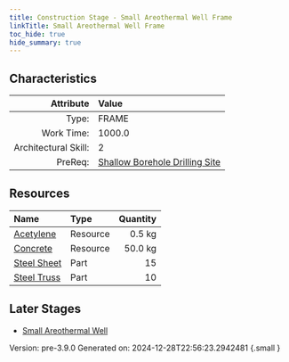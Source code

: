 ```yaml
---
title: Construction Stage - Small Areothermal Well Frame
linkTitle: Small Areothermal Well Frame
toc_hide: true
hide_summary: true
---
```


## Characteristics

| Attribute      | Value |
|--------:|:------|
|Type:|FRAME|
|Work Time:|1000.0|
|Architectural Skill:|2|
|PreReq:|[Shallow Borehole Drilling Site](/docs/definitions/construction/shallow-borehole-drilling-site)|

## Resources

| Name | Type | Quantity |
|:-----|:-----|-----:|
|[Acetylene](/docs/definitions/resource/acetylene)|Resource|0.5 kg|
|[Concrete](/docs/definitions/resource/concrete)|Resource|50.0 kg|
|[Steel Sheet](/docs/definitions/part/steel-sheet)|Part|15|
|[Steel Truss](/docs/definitions/part/steel-truss)|Part|10|

## Later Stages
- [Small Areothermal Well](/docs/definitions/construction/small-areothermal-well)


Version: pre-3.9.0 Generated on: 2024-12-28T22:56:23.2942481
{.small }